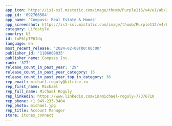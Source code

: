```yaml
---
app_icon: https://is1-ssl.mzstatic.com/image/thumb/Purple116/v4/e1/ab/10/e1ab107f-11ca-82a4-3924-ee235c0ef215/AppIcon-0-0-1x_U007emarketing-0-7-0-85-220.png/1024x1024bb.png
app_id: '692766504'
app_name: 'Compass: Real Estate & Homes'
app_screenshot: https://is1-ssl.mzstatic.com/image/thumb/Purple112/v4/b7/7b/40/b77b40c6-3eb5-82c8-4340-d25bbb4b1726/729a1486-2fa0-41ef-9507-01fbfb0a2c94_0_APP_IPHONE_65_0.png/1242x2688bb.png
category: Lifestyle
country: US
id: tuP6lpTP6Idq
language: en
most_recent_release: '2024-02-08T00:00:00'
publisher_id: '1186008035'
publisher_name: Compass Inc.
rank: '377'
release_count_in_past_year: '29'
release_count_in_past_year_category: 16
release_count_in_past_year_top_in_category: 36
rep_email: michael.roguly@bitrise.io
rep_first_name: Michael
rep_full_name: Michael Roguly
rep_linkedin: https://www.linkedin.com/in/michael-roguly-77376710
rep_phone: +1 949-233-3404
rep_photo: michael.jpg
rep_title: Account Manager
store: itunes_connect
---
```

